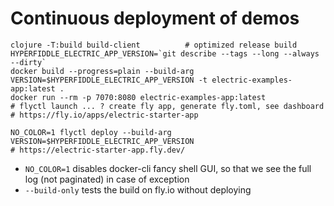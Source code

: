 # Continuous deployment of demos

```shell
clojure -T:build build-client          # optimized release build
HYPERFIDDLE_ELECTRIC_APP_VERSION=`git describe --tags --long --always --dirty`
docker build --progress=plain --build-arg VERSION=$HYPERFIDDLE_ELECTRIC_APP_VERSION -t electric-examples-app:latest .
docker run --rm -p 7070:8080 electric-examples-app:latest
# flyctl launch ... ? create fly app, generate fly.toml, see dashboard
# https://fly.io/apps/electric-starter-app

NO_COLOR=1 flyctl deploy --build-arg VERSION=$HYPERFIDDLE_ELECTRIC_APP_VERSION
# https://electric-starter-app.fly.dev/
```

- `NO_COLOR=1` disables docker-cli fancy shell GUI, so that we see the full log (not paginated) in case of exception
- `--build-only` tests the build on fly.io without deploying
